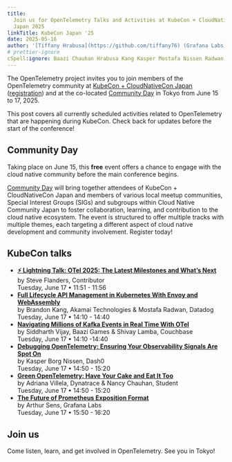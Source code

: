 ```yaml
---
title:
  Join us for OpenTelemetry Talks and Activities at KubeCon + CloudNativeCon
  Japan 2025
linkTitle: KubeCon Japan '25
date: 2025-05-16
author: '[Tiffany Hrabusa](https://github.com/tiffany76) (Grafana Labs)'
# prettier-ignore
cSpell:ignore: Baazi Chauhan Hrabusa Kang Kasper Mostafa Nissen Radwan Shivay Siddharth Vijay
---
```


The OpenTelemetry project invites you to join members of the OpenTelemetry
community at [KubeCon + CloudNativeCon Japan][] ([registration][]) and at the
co-located [Community Day][] in Tokyo from June 15 to 17, 2025.

This post covers all currently scheduled activities related to OpenTelemetry
that are happening during KubeCon. Check back for updates before the start of
the conference!

## Community Day

Taking place on June 15, this **free** event offers a chance to engage with the
cloud native community before the main conference begins.

[Community Day][] will bring together attendees of KubeCon + CloudNativeCon
Japan and members of various local meetup communities, Special Interest Groups
(SIGs) and subgroups within Cloud Native Community Japan to foster
collaboration, learning, and contribution to the cloud native ecosystem. The
event is structured to offer multiple tracks with multiple themes, each
targeting a different aspect of cloud native development and community
involvement. Register today!

## KubeCon talks

- **[⚡ Lightning Talk: OTel 2025: The Latest Milestones and What’s Next](https://sched.co/1yFEh)**<br>
  by Steve Flanders, Contributor<br> Tuesday, June 17 • 11:51 - 11:56
- **[Full Lifecycle API Management in Kubernetes With Envoy and WebAssembly](https://sched.co/1x71a)**<br>
  by Brandon Kang, Akamai Technologies & Mostafa Radwan, Datadog<br> Tuesday,
  June 17 • 14:10 - 14:40
- **[Navigating Millions of Kafka Events in Real Time With OTel](https://sched.co/1x71d)**<br>
  by Siddharth Vijay, Baazi Games & Shivay Lamba, Couchbase<br> Tuesday, June 17
  • 14:10 -14:40
- **[Debugging OpenTelemetry: Ensuring Your Observability Signals Are Spot On](https://sched.co/1x71m)**<br>
  by Kasper Borg Nissen, Dash0 <br> Tuesday, June 17 • 14:50 - 15:20
- **[Green OpenTelemetry: Have Your Cake and Eat It Too](https://sched.co/1x71L)**<br>
  by Adriana Villela, Dynatrace & Nancy Chauhan, Student<br> Tuesday, June 17 •
  14:50 - 15:20
- **[The Future of Prometheus Exposition Format](https://sched.co/1x71U)**<br>
  by Arthur Sens, Grafana Labs<br> Tuesday, June 17 • 15:50 - 16:20

## Join us

Come listen, learn, and get involved in OpenTelemetry. See you in Tokyo!

[KubeCon + CloudNativeCon Japan]:
  https://events.linuxfoundation.org/kubecon-cloudnativecon-japan//?utm_source=opentelemetry&utm_medium=all&utm_campaign=KubeCon-Japan-2025&utm_content=blog
[registration]:
  https://events.linuxfoundation.org/kubecon-cloudnativecon-japan/register/
[Community Day]:
  https://community.cncf.io/events/details/cncf-cloud-native-community-japan-presents-japan-community-day-at-kubecon-cloudnativecon-japan-2025/

